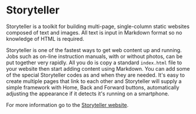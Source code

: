 # Storyteller

Storyteller is a toolkit for building multi-page, single-column static websites composed of text and images. All text is input in Markdown format so no knowledge of HTML is required.

Storyteller is one of the fastest ways to get web content up and running. Jobs such as on-line instruction manuals, with or without photos, can be put together very rapidly. All you do is copy a standard `index.html` file to your website then start adding content using Markdown. You can add some of the special Storyteller codes as and when they are needed. It's easy to create multiple pages that link to each other and Storyteller will supply a simple framework with Home, Back and Forward buttons, automatically adjusting the appearance if it detects it's running on a smartphone.

For more information go to the [Storyteller website](https://storyteller-framework.netlify.app).
